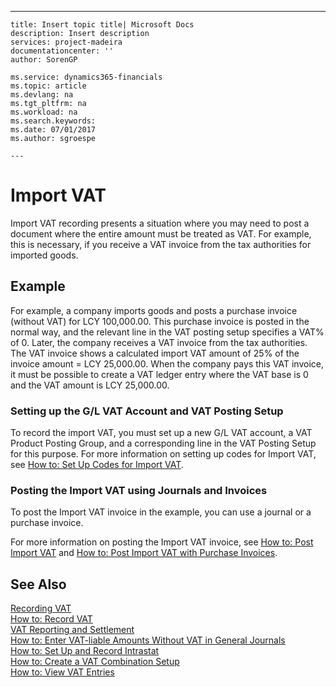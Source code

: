 ---
    title: Insert topic title| Microsoft Docs
    description: Insert description
    services: project-madeira
    documentationcenter: ''
    author: SorenGP

    ms.service: dynamics365-financials
    ms.topic: article
    ms.devlang: na
    ms.tgt_pltfrm: na
    ms.workload: na
    ms.search.keywords:
    ms.date: 07/01/2017
    ms.author: sgroespe

    ---
# Import VAT
Import VAT recording presents a situation where you may need to post a document where the entire amount must be treated as VAT. For example, this is necessary, if you receive a VAT invoice from the tax authorities for imported goods.  
  
## Example  
 For example, a company imports goods and posts a purchase invoice \(without VAT\) for LCY 100,000.00. This purchase invoice is posted in the normal way, and the relevant line in the VAT posting setup specifies a VAT% of 0. Later, the company receives a VAT invoice from the tax authorities. The VAT invoice shows a calculated import VAT amount of 25% of the invoice amount \= LCY 25,000.00. When the company pays this VAT invoice, it must be possible to create a VAT ledger entry where the VAT base is 0 and the VAT amount is LCY 25,000.00.  
  
### Setting up the G\/L VAT Account and VAT Posting Setup  
 To record the import VAT, you must set up a new G\/L VAT account, a VAT Product Posting Group, and a corresponding line in the VAT Posting Setup for this purpose. For more information on setting up codes for Import VAT, see [How to: Set Up Codes for Import VAT](../Finance/how-to-set-up-codes-for-import-vat.md).  
  
### Posting the Import VAT using Journals and Invoices  
 To post the Import VAT invoice in the example, you can use a journal or a purchase invoice.  
  
 For more information on posting the Import VAT invoice, see [How to: Post Import VAT](../Finance/how-to-post-import-vat.md) and [How to: Post Import VAT with Purchase Invoices](../Finance/how-to-post-import-vat-with-purchase-invoices.md).  
  
## See Also  
 [Recording VAT](../Finance/recording-vat.md)   
 [How to: Record VAT](../Finance/how-to-record-vat.md)   
 [VAT Reporting and Settlement](../Finance/vat-reporting-and-settlement.md)   
 [How to: Enter VAT\-liable Amounts Without VAT in General Journals](../Finance/how-to-enter-vat-liable-amounts-without-vat-in-general-journals.md)   
 [How to: Set Up and Record Intrastat](../Finance/how-to-set-up-and-record-intrastat.md)   
 [How to: Create a VAT Combination Setup](../Finance/how-to-create-a-vat-combination-setup.md)   
 [How to: View VAT Entries](../Finance/how-to-view-vat-entries.md)